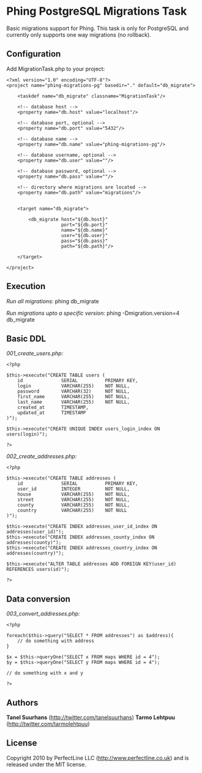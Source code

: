 Phing PostgreSQL Migrations Task
================================

Basic migrations support for Phing. This task is only for PostgreSQL and currently only supports one way migrations (no rollback).

Configuration
-------------

Add MigrationTask.php to your project:

    <?xml version="1.0" encoding="UTF-8"?>
    <project name="phing-migrations-pg" basedir="." default="db_migrate">

        <taskdef name="db_migrate" classname="MigrationTask"/>

        <!-- database host -->
        <property name="db.host" value="localhost"/>

        <!-- database port, optional -->
        <property name="db.port" value="5432"/>

        <!-- database name -->
        <property name="db.name" value="phing-migrations-pg"/>

        <!-- database username, optional -->
        <property name="db.user" value=""/>

        <!-- database password, optional -->
        <property name="db.pass" value=""/>

        <!-- directory where migrations are located -->
        <property name="db.path" value="migrations"/>


        <target name="db_migrate">

            <db_migrate host="${db.host}"
                        port="${db.port}"
                        name="${db.name}"
                        user="${db.user}"
                        pass="${db.pass}"
                        path="${db.path}"/>

        </target>

    </project>


Execution
---------

*Run all migrations:*
    phing db_migrate

*Run migrations upto a specific version:*
    phing -Dmigration.version=4 db_migrate

Basic DDL
---------

*001_create_users.php:*

    <?php

    $this->execute("CREATE TABLE users (
        id              SERIAL          PRIMARY KEY,
        login           VARCHAR(255)    NOT NULL,
        password        VARCHAR(32)     NOT NULL,
        first_name      VARCHAR(255)    NOT NULL,
        last_name       VARCHAR(255)    NOT NULL,
        created_at      TIMESTAMP,
        updated_at      TIMESTAMP
    )");

    $this->execute("CREATE UNIQUE INDEX users_login_index ON users(login)");

    ?>

*002_create_addresses.php:*

    <?php

    $this->execute("CREATE TABLE addresses (
        id              SERIAL          PRIMARY KEY,
        user_id         INTEGER         NOT NULL,
        house           VARCHAR(255)    NOT NULL,
        street          VARCHAR(255)    NOT NULL,
        county          VARCHAR(255)    NOT NULL,
        country         VARCHAR(255)    NOT NULL
    )");

    $this->execute("CREATE INDEX addresses_user_id_index ON addresses(user_id)");
    $this->execute("CREATE INDEX addresses_county_index ON addresses(county)");
    $this->execute("CREATE INDEX addresses_country_index ON addresses(country)");

    $this->execute("ALTER TABLE addresses ADD FOREIGN KEY(user_id) REFERENCES users(id)");

    ?>


Data conversion
---------------

*003_convert_addresses.php:*

    <?php

    foreach($this->query("SELECT * FROM addresses") as $address){
        // do something with address
    }

    $x = $this->queryOne("SELECT x FROM maps WHERE id = 4");
    $y = $this->queryOne("SELECT y FROM maps WHERE id = 4");

    // do something with x and y
    
    ?>


Authors
-------

**Tanel Suurhans** (<http://twitter.com/tanelsuurhans>)
**Tarmo Lehtpuu** (<http://twitter.com/tarmolehtpuu>)

License
-------
Copyright 2010 by PerfectLine LLC (<http://www.perfectline.co.uk>) and is released under the MIT license.